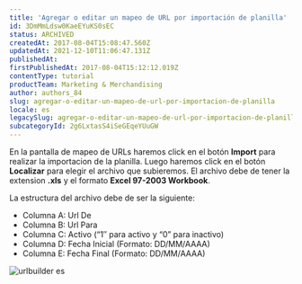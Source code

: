 ```yaml
---
title: 'Agregar o editar un mapeo de URL por importación de planilla'
id: 3DmMmLdsw0KaeEYuKS0sEC
status: ARCHIVED
createdAt: 2017-08-04T15:08:47.560Z
updatedAt: 2021-12-10T11:06:47.131Z
publishedAt: 
firstPublishedAt: 2017-08-04T15:12:12.019Z
contentType: tutorial
productTeam: Marketing & Merchandising
author: authors_84
slug: agregar-o-editar-un-mapeo-de-url-por-importacion-de-planilla
locale: es
legacySlug: agregar-o-editar-un-mapeo-de-url-por-importacion-de-planilla
subcategoryId: 2g6LxtasS4iSeGEqeYUuGW
---
```


En la pantalla de mapeo de URLs haremos click en el botón __Import__ para realizar la importacion de la planilla. Luego haremos click en el botón __Localizar__ para elegir el archivo que subieremos. El archivo debe de tener la extension **.xls** y el formato **Excel 97-2003 Workbook**. 

La estructura del archivo debe de ser la siguiente:
- Columna A: Url De
- Columna B: Url Para
- Columna C: Activo (“1″ para activo y “0” para inactivo)
- Columna D: Fecha Inicial (Formato: DD/MM/AAAA)
- Columna E: Fecha Final (Formato: DD/MM/AAAA)

![urlbuilder es](https://images.ctfassets.net/alneenqid6w5/3R4XJx8UHekUASMY6euqAy/24705df3a75db5c4fcc780102689c322/urlbuilder_es.png)
